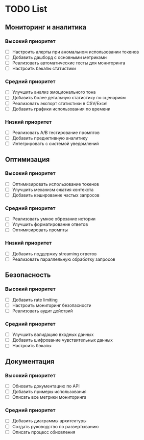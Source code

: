 # TODO List

## Мониторинг и аналитика

### Высокий приоритет
- [ ] Настроить алерты при аномальном использовании токенов
- [ ] Добавить дашборд с основными метриками
- [ ] Реализовать автоматические тесты для мониторинга
- [ ] Настроить бэкапы статистики

### Средний приоритет
- [ ] Улучшить анализ эмоционального тона
- [ ] Добавить более детальную статистику по сценариям
- [ ] Реализовать экспорт статистики в CSV/Excel
- [ ] Добавить графики использования по времени

### Низкий приоритет
- [ ] Реализовать A/B тестирование промптов
- [ ] Добавить предиктивную аналитику
- [ ] Интегрировать с системой уведомлений

## Оптимизация

### Высокий приоритет
- [ ] Оптимизировать использование токенов
- [ ] Улучшить механизм сжатия контекста
- [ ] Добавить кэширование частых запросов

### Средний приоритет
- [ ] Реализовать умное обрезание истории
- [ ] Улучшить форматирование ответов
- [ ] Оптимизировать промпты

### Низкий приоритет
- [ ] Добавить поддержку streaming ответов
- [ ] Реализовать параллельную обработку запросов

## Безопасность

### Высокий приоритет
- [ ] Добавить rate limiting
- [ ] Настроить мониторинг безопасности
- [ ] Реализовать аудит действий

### Средний приоритет
- [ ] Улучшить валидацию входных данных
- [ ] Добавить шифрование чувствительных данных
- [ ] Настроить бэкапы

## Документация

### Высокий приоритет
- [ ] Обновить документацию по API
- [ ] Добавить примеры использования
- [ ] Описать все метрики мониторинга

### Средний приоритет
- [ ] Добавить диаграммы архитектуры
- [ ] Создать руководство по развертыванию
- [ ] Описать процесс обновления
